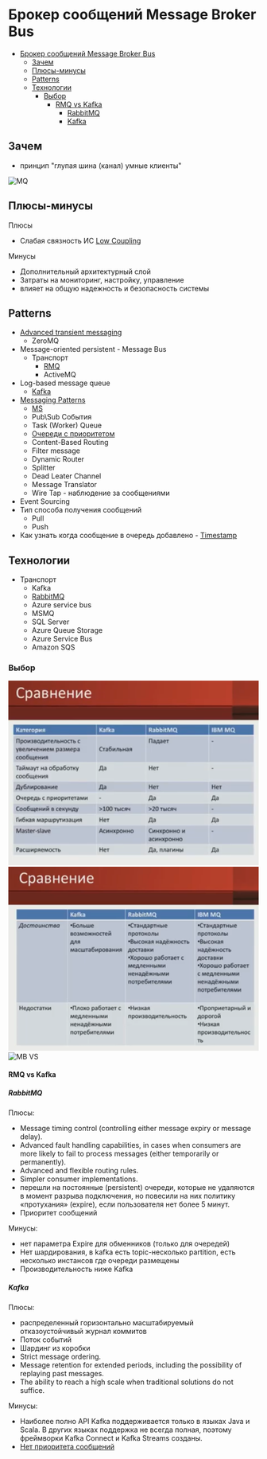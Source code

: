 # Брокер сообщений Message Broker Bus

- [Брокер сообщений Message Broker Bus](#брокер-сообщений-message-broker-bus)
	- [Зачем](#зачем)
	- [Плюсы-минусы](#плюсы-минусы)
	- [Patterns](#patterns)
	- [Технологии](#технологии)
		- [Выбор](#выбор)
			- [RMQ vs Kafka](#rmq-vs-kafka)
				- [RabbitMQ](#rabbitmq)
				- [Kafka](#kafka)

## Зачем

- принцип "глупая шина (канал) умные клиенты"

![MQ](../../../img/pattern/integration/mq.jpg)

## Плюсы-минусы

Плюсы

- Слабая связность ИС [Low Coupling](../../ability/low.coupling.md)
  
Минусы

- Дополнительный архитектурный слой
- Затраты на мониторинг, настройку, управление
- влияет на общую надежность и безопасность системы

## Patterns

- [Advanced transient messaging](https://apolomodov.medium.com/coa-distributed-systems-4th-ed-4-communication-c5ce331015e9)
	- ZeroMQ
- Message-oriented persistent - Message Bus
	- Транспорт
		- [RMQ](../../../technology/middleware/messagebus/rmq.md)  
		- ActiveMQ
- Log-based message queue
	- [Kafka](../../../technology/middleware/messagebus/kafka.md)
- [Messaging Patterns](https://www.enterpriseintegrationpatterns.com/patterns/messaging/)
  - [MS](https://docs.microsoft.com/ru-ru/azure/architecture/patterns/category/messaging)
  - Pub\Sub События
  - Task (Worker) Queue
  - [Очереди с приоритетом](https://habr.com/ru/companies/arcadia/articles/571442/)
  - Content-Based Routing
  - Filter message
  - Dynamic Router
  - Splitter
  - Dead Leater Channel
  - Message Translator
  - Wire Tap - наблюдение за сообщениями
- Event Sourcing
- Тип способа получения сообщений
  - Pull
  - Push
- Как узнать когда сообщение в очередь добавлено - [Timestamp](https://www.rabbitmq.com/publishers.html#message-properties)

## Технологии

- Транспорт  
	- Kafka
	- [RabbitMQ](../../../technology/middleware/messagebus/rmq.md)
	- Azure service bus
	- MSMQ
	- SQL Server
	- Azure Queue Storage
	- Azure Service Bus
	- Amazon SQS

### Выбор

![Alt text](../../../img/technology/middleware/messagebus/rmq.vs.kafka.vs.ibm.png)
![Alt text](../../../img/technology/middleware/messagebus/rmq.vs.kafka.vs.ibm2.png)
![MB VS](../../../img/pattern/integration/mq.compare.jpg)

#### RMQ vs Kafka

##### RabbitMQ

Плюсы:

- Message timing control (controlling either message expiry or message delay).
- Advanced fault handling capabilities, in cases when consumers are more likely to fail to process messages (either temporarily or permanently).
- Advanced and flexible routing rules.
- Simpler consumer implementations.
- перешли на постоянные (persistent) очереди, которые не удаляются в момент разрыва подключения, но повесили на них политику «протухания» (expire), если пользователя нет более 5 минут.
- Приоритет сообщений

Минусы:

- нет параметра Expire для обменников (только для очередей)
- Нет шардирования, в kafka есть topic-несколько partition, есть несколько инстансов где очереди размещены
- Производительность ниже Kafka

##### Kafka

Плюсы:

- распределенный горизонтально масштабируемый отказоустойчивый журнал коммитов
- Поток событий
- Шардинг из коробки
- Strict message ordering.
- Message retention for extended periods, including the possibility of replaying past messages.
- The ability to reach a high scale when traditional solutions do not suffice.

Минусы:

- Наиболее полно API Kafka поддерживается только в языках Java и Scala. В других языках поддержка не всегда полная, поэтому фреймворки Kafka Connect и Kafka Streams созданы.
- [Нет приоритета сообщений](https://blog.bytebytego.com/p/how-to-choose-a-message-queue-kafka)